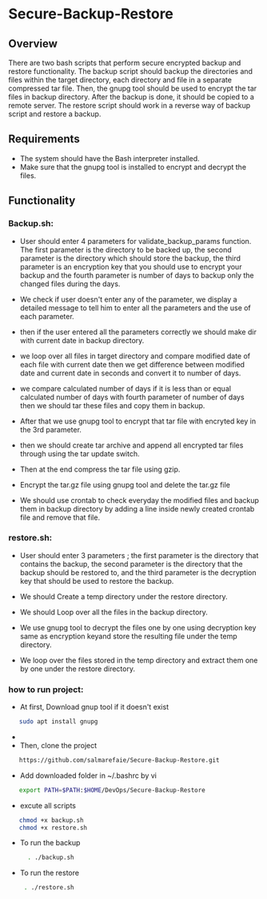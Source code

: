 # Secure-Backup-Restore

## Overview
There are two bash scripts that perform secure encrypted backup and restore functionality. The backup script should backup the directories and files within the target directory, each directory and file in a separate compressed tar file. Then, the gnupg tool should be used to encrypt the tar files in backup directory. After the backup is done, it
should be copied to a remote server. The restore script should work in a reverse way of backup script and restore a backup.


## Requirements
- The system should have the Bash interpreter installed. 
- Make sure that the gnupg tool is installed to encrypt and decrypt the files.

 
## Functionality
 ### Backup.sh:
 - User should enter 4 parameters for validate_backup_params function. The first parameter is the directory to be backed up, the second parameter is the directory which should store the backup, the third parameter is an encryption key that you should use to encrypt your backup and the fourth parameter is number of days to backup only the changed files during the days.
 
 - We check if user doesn't enter any of the parameter, we display a detailed message to tell him to enter all the parameters and the use of each parameter.
 - then if the user entered all the parameters correctly we should make dir with current date in backup directory.
 - we loop over all files in target directory and compare modified date of each file with current date then we get difference between modified date and current date in seconds and convert it to number of days.
 - we compare  calculated number of days if it is less than or equal calculated number of days with fourth parameter of number of days then we should tar these files and copy them in backup.
 - After that we use gnupg tool to encrypt that tar file with encryted key in the 3rd parameter.
 - then we should create tar archive and append all encrypted tar files through using the tar update switch.
 - Then at the end compress the tar file using gzip.
 - Encrypt the tar.gz file using gnupg tool and delete the tar.gz file
 - We should use crontab to check everyday the modified files and backup them in backup directory by adding a line inside newly created crontab file and remove that file.


 ### restore.sh:
-  User should enter 3 parameters ; the first parameter is the directory that contains the backup, the second parameter is the directory that the backup should be restored to, and the third parameter is the decryption key that should be used to restore the backup.

- We should Create a temp directory under the restore directory.
- We should Loop over all the files in the backup directory.
- We use gnupg tool to decrypt the files one by one using decryption key same as encryption keyand store the resulting file under the temp directory.
- We loop over the files stored in the temp directory and extract them one by one under the restore directory.


 ### how to run project:
 - At first, Download gnup tool if it doesn't exist
 ```bash
    sudo apt install gnupg
 ```
 - 
 - Then, clone the project
  ```bash
     https://github.com/salmarefaie/Secure-Backup-Restore.git
  ``` 
 - Add downloaded folder in ~/.bashrc by vi
  ```bash
     export PATH=$PATH:$HOME/DevOps/Secure-Backup-Restore
  ``` 
 - excute all scripts
 ```bash
    chmod +x backup.sh
    chmod +x restore.sh
  ``` 
 - To run the backup
   ```bash
     . ./backup.sh
   ``` 
 - To run the restore
   ```bash
    . ./restore.sh
   ``` 




